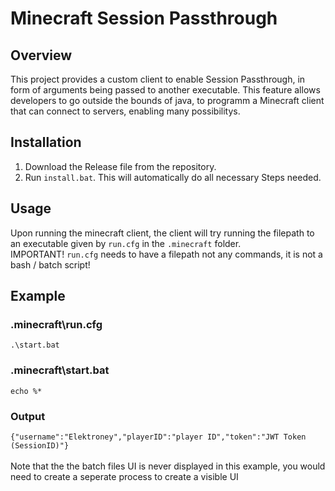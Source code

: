 ﻿# Minecraft Session Passthrough
## Overview
This project provides a custom client to enable Session Passthrough, in form of arguments being passed to another executable. This feature allows developers to go outside the bounds of java, to programm a Minecraft client that can connect to servers, enabling many possibilitys.

## Installation

1. Download the Release file from the repository.
2. Run `install.bat`. This will automatically do all necessary Steps needed.
## Usage
Upon running the minecraft client, the client will try running the filepath to an executable given by `run.cfg` in the `.minecraft` folder.\
IMPORTANT! `run.cfg` needs to have a filepath not any commands, it is not a bash / batch script!
## Example
### .minecraft\run.cfg
`.\start.bat`
### .minecraft\start.bat
`echo %*`
### Output
`{"username":"Elektroney","playerID":"player ID","token":"JWT Token (SessionID)"}`\
<br>
Note that the the batch files UI is never displayed in this example, you would need to create a seperate process to create a visible UI



